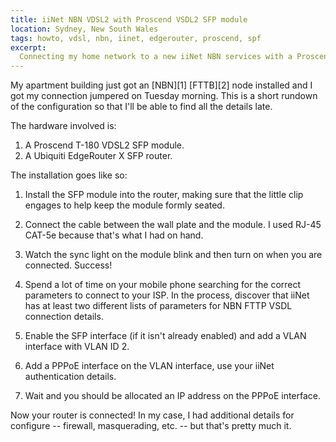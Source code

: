 ```yaml
---
title: iiNet NBN VDSL2 with Proscend VSDL2 SFP module
location: Sydney, New South Wales
tags: howto, vdsl, nbn, iinet, edgerouter, proscend, spf
excerpt:
  Connecting my home network to a new iiNet NBN services with a Proscend T-180 VSDL2 SFP module.
---
```


My apartment building just got an [NBN][1] [FTTB][2] node installed and I got
my connection jumpered on Tuesday morning. This is a short rundown of the
configuration so that I'll be able to find all the details late.

The hardware involved is:

1. A Proscend T-180 VDSL2 SFP module.
2. A Ubiquiti EdgeRouter X SFP router.

The installation goes like so:

1. Install the SFP module into the router, making sure that the little clip
   engages to help keep the module formly seated.

2. Connect the cable between the wall plate and the module. I used RJ-45 CAT-5e
   because that's what I had on hand.

3. Watch the sync light on the module blink and then turn on when you are
   connected. Success!

4. Spend a lot of time on your mobile phone searching for the correct
   parameters to connect to your ISP. In the process, discover that iiNet has
   at least two different lists of parameters for NBN FTTP VSDL connection
   details.

5. Enable the SFP interface (if it isn't already enabled) and add a VLAN
   interface with VLAN ID 2.

6. Add a PPPoE interface on the VLAN interface, use your iiNet authentication
   details.

7. Wait and you should be allocated an IP address on the PPPoE interface.

Now your router is connected! In my case, I had additional details for
configure -- firewall, masquerading, etc. -- but that's pretty much it.
